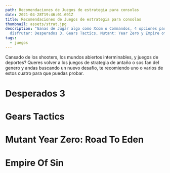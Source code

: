 ```yaml
---
path: Recomendaciones de Juegos de estrategia para consolas
date: 2021-04-28T19:46:01.691Z
title: Recomendaciones de Juegos de estrategia para consolas
thumbnail: assets/strat.jpg
description: "Ganas de Jugar algo como Xcom o Commandos, 4 opciones para
  disfrutar: Desperados 3, Gears Tactics, Mutant: Year Zero y Empire of Sin."
tags:
  - juegos
---
```

Cansado de los shooters, los mundos abiertos interminables, y juegos de deportes? Queres volver a los juegos de strategia de antaño o sos fan del genero y andas buscando un nuevo desafio, te recomiendo uno o varios de estos cuatro para que puedas probar.


# Desperados 3



# Gears Tactics

# Mutant Year Zero: Road To Eden

# Empire Of Sin

